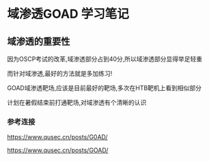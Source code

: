 # 域渗透GOAD 学习笔记

## 域渗透的重要性

因为OSCP考试的改革,域渗透部分占到40分,所以域渗透部分显得举足轻重

而针对域渗透,最好的方法就是多加练习!

GOAD域渗透靶场,应该是目前最好的靶场,多次在HTB靶机上看到相似部分

计划在暑假结束前打通靶场,对域渗透有个清晰的认识

### 参考连接

<https://www.qusec.cn/posts/G0AD/>

<https://www.qusec.cn/posts/GOAD/>
